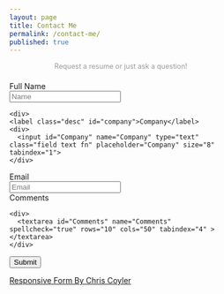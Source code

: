 ```yaml
---
layout: page
title: Contact Me
permalink: /contact-me/
published: true
---
```


<form action="https://formspree.io/becksteadn@gmail.com" method="POST">

  <header>
    <div>Request a resume or just ask a question!</div>
    <style>
 * {
  -webkit-box-sizing: border-box;
  -moz-box-sizing: border-box;
  box-sizing: border-box;
}

body {
  padding: 20px 15%;
}
form header {
  margin: 0 0 20px 0; 
}
form header div {
  font-size: 90%;
  color: #999;
}
form header h2 {
  margin: 0 0 5px 0;
}
form > div {
  clear: both;
  overflow: hidden;
  padding: 1px;
  margin: 0 0 10px 0;
}
form > div > fieldset > div > div {
  margin: 0 0 5px 0;
}
form > div > label,
legend {
	width: 25%;
  float: left;
  padding-right: 10px;
}
form > div > div,
form > div > fieldset > div {
  width: 75%;
  float: right;
}
form > div > fieldset label {
	font-size: 90%;
}
fieldset {
	border: 0;
  padding: 0;
}

input[type=text],
input[type=email],
input[type=url],
input[type=password],
textarea {
	width: 100%;
  border-top: 1px solid #ccc;
  border-left: 1px solid #ccc;
  border-right: 1px solid #eee;
  border-bottom: 1px solid #eee;
}
input[type=text],
input[type=email],
input[type=url],
input[type=password] {
  width: 50%;
}
input[type=text]:focus,
input[type=email]:focus,
input[type=url]:focus,
input[type=password]:focus,
textarea:focus {
  outline: 0;
  border-color: #4697e4;
}

@media (max-width: 600px) {
  form > div {
    margin: 0 0 15px 0; 
  }
  form > div > label,
  legend {
	  width: 100%;
    float: none;
    margin: 0 0 5px 0;
  }
  form > div > div,
  form > div > fieldset > div {
    width: 100%;
    float: none;
  }
  input[type=text],
  input[type=email],
  input[type=url],
  input[type=password],
  textarea,
  select {
    width: 100%; 
  }
}
@media (min-width: 1200px) {
  form > div > label,
	legend {
  	text-align: right;
  }
}
    </style>
  </header>
  
  <div>
    <label class="desc" id="name">Full Name</label>
    <div>
      <input id="Name" name="Name" type="text" class="field text fn" placeholder="Name" size="8" tabindex="1">
    </div>
  </div>
    
    <div>
    <label class="desc" id="company">Company</label>
    <div>
      <input id="Company" name="Company" type="text" class="field text fn" placeholder="Company" size="8" tabindex="1">
    </div>
  </div>
    
  <div>
    <label class="desc" id="email">
      Email
    </label>
    <div>
      <input id="Email" name="Email" type="email" spellcheck="false" placeholder="Email" maxlength="255" tabindex="3"> 
   </div>
  </div>
    
  <div>
    <label class="desc" id="comments">
      Comments
    </label>
  
    <div>
      <textarea id="Comments" name="Comments" spellcheck="true" rows="10" cols="50" tabindex="4" ></textarea>
    </div>
  </div>
    
  <div>
      <div>
  		<input id="saveForm" type="submit" value="Submit">
    </div>
	</div>
  
</form>

<a href="https://codepen.io/chriscoyier/pen/DmnlJ">Responsive Form By Chris Coyler</a>
